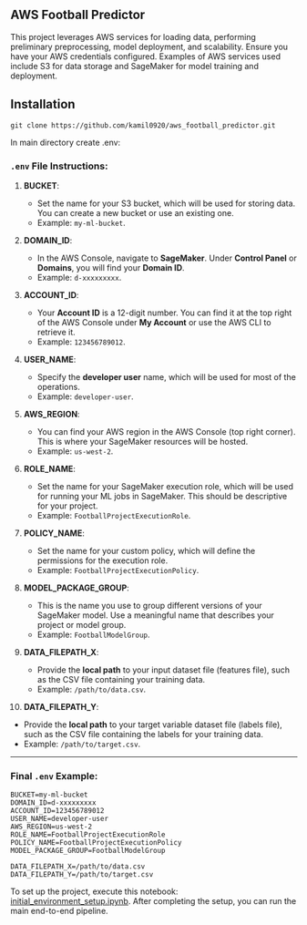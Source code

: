## AWS Football Predictor
This project leverages AWS services for loading data, performing preliminary preprocessing, model deployment, and scalability. Ensure you have your AWS credentials configured. Examples of AWS services used include S3 for data storage and SageMaker for model training and deployment.

## Installation

```
git clone https://github.com/kamil0920/aws_football_predictor.git
```


In main directory create .env:

### `.env` File Instructions:

1. **BUCKET**:
   - Set the name for your S3 bucket, which will be used for storing data. You can create a new bucket or use an existing one.
   - Example: `my-ml-bucket`.

2. **DOMAIN_ID**:
   - In the AWS Console, navigate to **SageMaker**. Under **Control Panel** or **Domains**, you will find your **Domain ID**.
   - Example: `d-xxxxxxxxx`.

3. **ACCOUNT_ID**:
   - Your **Account ID** is a 12-digit number. You can find it at the top right of the AWS Console under **My Account** or use the AWS CLI to retrieve it.
   - Example: `123456789012`.

4. **USER_NAME**:
   - Specify the **developer user** name, which will be used for most of the operations.
   - Example: `developer-user`.

5. **AWS_REGION**:
   - You can find your AWS region in the AWS Console (top right corner). This is where your SageMaker resources will be hosted.
   - Example: `us-west-2`.

6. **ROLE_NAME**:
   - Set the name for your SageMaker execution role, which will be used for running your ML jobs in SageMaker. This should be descriptive for your project.
   - Example: `FootballProjectExecutionRole`.

7. **POLICY_NAME**:
   - Set the name for your custom policy, which will define the permissions for the execution role.
   - Example: `FootballProjectExecutionPolicy`.

8. **MODEL_PACKAGE_GROUP**:
   - This is the name you use to group different versions of your SageMaker model. Use a meaningful name that describes your project or model group.
   - Example: `FootballModelGroup`.

9. **DATA_FILEPATH_X**:
   - Provide the **local path** to your input dataset file (features file), such as the CSV file containing your training data.
   - Example: `/path/to/data.csv`.

10. **DATA_FILEPATH_Y**:
   - Provide the **local path** to your target variable dataset file (labels file), such as the CSV file containing the labels for your training data.
   - Example: `/path/to/target.csv`.

---

### Final `.env` Example:

```plaintext
BUCKET=my-ml-bucket
DOMAIN_ID=d-xxxxxxxxx
ACCOUNT_ID=123456789012
USER_NAME=developer-user
AWS_REGION=us-west-2
ROLE_NAME=FootballProjectExecutionRole
POLICY_NAME=FootballProjectExecutionPolicy
MODEL_PACKAGE_GROUP=FootballModelGroup

DATA_FILEPATH_X=/path/to/data.csv
DATA_FILEPATH_Y=/path/to/target.csv
```

To set up the project, execute this notebook: [initial_environment_setup.ipynb](C:\Users\kamil\Documents\football_project\aws_pipeline\pythonProject\program\code\config\initial_environment_setup.ipynb).
After completing the setup, you can run the main end-to-end pipeline.